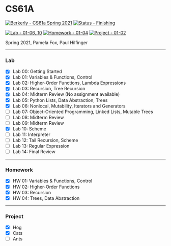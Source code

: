 # CS61A 

[![Berkerly - CS61a Spring 2021](https://img.shields.io/badge/Berkerly-CS61a_Spring_2021-blue?style=for-the-badge)](https://)
[![Status - Finishing](https://img.shields.io/badge/Status-Finishing-red?style=for-the-badge)](https://)

[![Lab - 01-06, 10](https://img.shields.io/badge/Lab-01--05%2C_10-success?style=for-the-badge)](https://)
[![Homework - 01-04](https://img.shields.io/badge/Homework-01--04-success?style=for-the-badge)](https://)
[![Project - 01-02](https://img.shields.io/badge/Lab-01--02-success?style=for-the-badge)](https://)

Spring 2021, Pamela Fox, Paul Hilfinger 

---

### Lab
- [x] Lab 00: Getting Started
- [x] Lab 01: Variables & Functions, Control
- [x] Lab 02: Higher-Order Functions, Lambda Expressions
- [x] Lab 03: Recursion, Tree Recursion
- [x] Lab 04: Midterm Review (No assignment available)
- [x] Lab 05: Python Lists, Data Abstraction, Trees
- [x] Lab 06: Nonlocal, Mutability, Iterators and Generators
- [ ] Lab 07: Object-Oriented Programming, Linked Lists, Mutable Trees
- [ ] Lab 08: Midterm Review
- [ ] Lab 09: Midterm Review
- [x] Lab 10: Scheme
- [ ] Lab 11: Interpreter
- [ ] Lab 12: Tail Recursion, Scheme
- [ ] Lab 13: Regular Expression
- [ ] Lab 14: Final Review 

---

### Homework
- [x] HW 01: Variables & Functions, Control
- [x] HW 02: Higher-Order Functions
- [x] HW 03: Recursion
- [x] HW 04: Trees, Data Abstraction

---

### Project
- [x] Hog
- [x] Cats
- [ ] Ants
